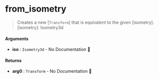 # from\_isometry

>  Creates a new [`Transform`] that is equivalent to the given [isometry].
>  [isometry]: Isometry3d

#### Arguments

- **iso** : `Isometry3d` \- No Documentation 🚧

#### Returns

- **arg0** : `Transform` \- No Documentation 🚧